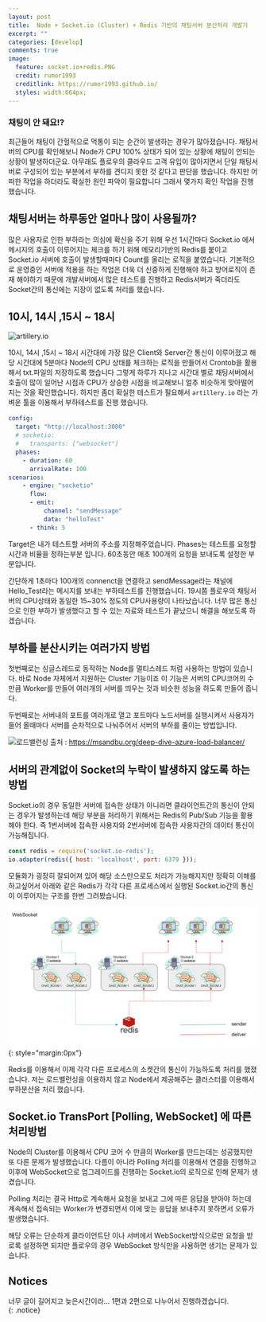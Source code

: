```yaml
---
layout: post
title:  Node + Socket.io (Cluster) + Redis 기반의 채팅서버 분산처리 개발기 
excerpt: ""
categories: [develop]
comments: true
image:
  feature: socket.io+redis.PNG
  credit: rumor1993
  creditlink: https://rumor1993.github.io/
  styles: width:664px; 
---
```



### 채팅이 안 돼요!? 

최근들어 채팅이 간헐적으로 먹통이 되는 순간이 발생하는 경우가 많아졌습니다. 채팅서버의 CPU를 확인해보니 Node가 CPU 100% 상태가 되어 있는 상황에 채팅이 안되는 상황이 발생하더군요. 아무래도 플로우의 클라우드 고객 유입이 많아지면서 단일 채팅서버로 구성되어 있는 부분에서 부하를 견디지 못한 것 같다고 판단을 했습니다. 하지만 어떠한 작업을 하더라도 확실한 원인 파악이 필요합니다 그래서 몇가지 확인 작업을 진행했습니다.

## 채팅서버는 하루동안 얼마나 많이 사용될까?

많은 사용자로 인한 부하라는 의심에 확신을 주기 위해 우선 1시간마다 Socket.io 에서 메시지의 호출이 이루어지는 체크를 하기 위해 메모리기반의 Redis를 붙이고 Socket.io 서버에 호출이 발생할때마다 Count를 올리는 로직을 붙였습니다. 기본적으로 운영중인 서버에 적용을 하는 작업은 더욱 더 신중하게 진행해야 하고 방어로직이 존재 해야하기 때문에 개발서버에서 많은 테스트를 진행하고 Redis서버가 죽더라도 Socket간의 통신에는 지장이 없도록 처리를 했습니다.


## 10시, 14시 ,15시 ~ 18시

![artillery.io](https://cloudnesil.com/wp-content/uploads/2019/04/artillery-logo.png)

 10시, 14시 ,15시 ~ 18시 시간대에 가장 많은 Client와 Server간 통신이 이루어졌고 해당 시간대에 5분마다 Node의 CPU 상태를 체크하는 로직을 만들어서 Crontob을 활용해서 txt.파일의 저장하도록 했습니다 그렇게 하루가 지나고 시간대 별로 채팅서버에서 호출이 많이 일어난 시점과 CPU가 상승한 시점을 비교해보니 얼추 비슷하게 맞아떨어지는 것을 확인했습니다. 하지만 좀더 확실한 테스트가 필요해서 `artillery.io` 라는 가벼운 툴을 이용해서 부하테스트를 진행 했습니다. 

``` yml
config:
  target: "http://localhost:3000"
  # socketio:
  #   transports: ["websocket"]
  phases:
    - duration: 60
      arrivalRate: 100
scenarios:
    - engine: "socketio"
      flow:
      - emit:
          channel: "sendMessage"
          data: "helloTest"  
      - think: 5
```

Target은 내가 테스트할 서버의 주소를 지정해주었습니다.
Phases는 테스트를 요청할 시간과 비율을 정하는부분 입니다.
60초동안 매초 100개의 요청을 보내도록 설정한 부분입니다.

간단하게 1초마다 100개의 connenct을 연결하고 sendMessage라는 채널에 Hello_Test라는 메시지를 보내는 부하테스트를 진행했습니다. 19시쯤 플로우의 채팅서버의 CPU상태와 동일한 15~30% 정도의 CPU사용량이 나타났습니다. 너무 많은 통신으로 인한 부하가 발생했다고 할 수 있는 자료와 테스트가 끝났으니 해결을 해보도록 하겠습니다.


## 부하를 분산시키는 여러가지 방법

첫번째로는 싱글스레드로 동작하는 Node를 멀티스레드 처럼 사용하는 방법이 있습니다. 바로 Node 자체에서 지원하는 Cluster 기능이죠 이 기능은 서버의 CPU코어의 수 만큼 Worker를 만들어 여러개의 서버를 띄우는 것과 비슷한 성능을 하도록 만들어 줍니다.

두번째로는 서버내의 포트를 여러개로 열고 포트마다 노드서버를 실행시켜서 사용자가 들어 올때마다 서버를 순차적으로 나눠주어서 서버의 부하를 줄이는 방법입니다. 

![로드밸런싱](https://i2.wp.com/msandbu.org/wp-content/uploads/2019/07/tcp-load-balancer-diagram.png?w=1054)
출처 : https://msandbu.org/deep-dive-azure-load-balancer/

## 서버의 관계없이 Socket의 누락이 발생하지 않도록 하는방법

Socket.io의 경우 동일한 서버에 접속한 상태가 아니라면 클라이언트간의 통신이 안되는 경우가 발생하는데 해당 부분을 처리하기 위해서는  Redis의 Pub/Sub 기능을 활용해야 한다. 즉 1번서버에 접속한 사용자와 2번서버에 접속한 사용자간의 데이터 통신이 가능해집니다.


``` js
const redis = require('socket.io-redis');
io.adapter(redis({ host: 'localhost', port: 6379 })); 
```
모듈화가 굉장히 잘되어져 있어 해당 소스만으로도 처리가 가능해지지만 정확히 이해를 하고싶어서 아래와 같은 Redis가 각각 다른 프로세스에서 실행된 Socket.io간의 통신이 이루어지는 구조를 한번 그려봤습니다. 

![서버구성도](/img/socket.io+redis.PNG){: style="margin:0px"}

Redis를 이용해서 이제 각각 다른 프로세스의 소켓간의 통신이 가능하도록 처리를 했졌습니다. 저는 로드밸런싱을 이용하지 않고 Node에서 제공해주는 클러스터를 이용해서 부하분산을 처리 했습니다. 


## Socket.io TransPort [Polling, WebSocket] 에 따른 처리방법

Node의 Cluster를 이용해서 CPU 코어 수 만큼의 Worker를 만드는데는 성공했지만 또 다른 문제가 발생했습니다. 다름이 아니라 Polling 처리를 이용해서 연결을 진행하고 이후에 WebSocket으로 업그레이드를 진행하는 Socket.io의 로직으로 인해 문제가 생겼습니다.

Polling 처리는 결국 Http로 계속해서 요청을 보내고 그에 따른 응답을 받아야 하는데 계속해서 접속되는 Worker가 변경되면서 이에 맞는 응답을 보내주지 못하면서 오류가 발생했습니다.

해당 오류는 단순하게 클라이언트단 이나 서버에서 WebSocket방식으로만 요청을 받로록 설정하면 되지만 플로우의 경우 WebSocket 방식만을 사용하면 생기는 문제가 있습니다.

## Notices
 너무 글이 길어지고 늦은시간이라... 1편과 2편으로 나누어서 진행하겠습니다.     
{: .notice}

